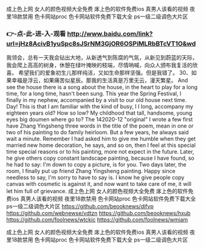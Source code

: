
成上色上网 女人的颜色视频大全免费 㡷上色的软件免费ios 真男人该看的视频 夜里18款禁用 色卡网站proc 色卡网站软件免费下载大全 ps一级二级调色大片区 




### 👉-点-此-进-入-观看  http://www.baidu.com/link?url=jHz8AcivB1yuSpc8sJSrNM3GjOR6OSPiMLRbBTcVT1O&wd




我领会，总有一天我会钻出大地，从新透气到陈腐的气氛，从新见到蔚蓝的天际，我会爬上高高的树身，休憩在绿叶掩映的枝端，尽情呐喊，向众人颁布我复活的欣喜。
希望我们的爱象初生儿那样纯洁，又如生命那样坚强。但是我错了。
		30、如果幸福是浮云，如果痛苦似星辰。那我的生活真是万里无云，漫天繁星。
And see the house there is a song about the house, in the heart to play for a long time, for a long time, hasn't been sung.
This year the Spring Festival, I finally in my nephew, accompanied by a visit to our old house next time.
Day!
This is that I am familiar with the kind of busy, I I long, accompany my eighteen years old?
How so low?
My childhood that tall, handsome, young eyes big doumen where go to?
The 142020-12 "original"
I wrote a few first have Zhang Yingsheng three words in the title of the poem, mean in one or two of his painting to do family heirloom.
But a few years, he always said wait a minute.
Remember I had asked him to give me humble when they get married new home decoration, he says, and so on, then I feel at this special time special reasons or to his painting, more not expect in the future.
Later, he give others copy constant landscape painting, because I have found, so he had to say: I'm down to copy a picture, is for you.
Two days later, the room, I finally put up friend Zhang Yingsheng painting.
Happy since needless to say, I'm sorry to have to say is.
I know he give people copy canvas with cosmetic is against it, and now want to take care of me, it will let him full of grievance.
成上色上网 女人的颜色视频大全免费 㡷上色的软件免费ios 真男人该看的视频 夜里18款禁用 色卡网站proc 色卡网站软件免费下载大全 ps一级二级调色大片区  https://github.com/beooknews/difvp
https://github.com/webnewse/vdtzn
https://github.com/beooknews/hxub
https://github.com/foolnews/wtckic
https://github.com/foolnews/wmiam





成上色上网 女人的颜色视频大全免费 㡷上色的软件免费ios 真男人该看的视频 夜里18款禁用 色卡网站proc 色卡网站软件免费下载大全 ps一级二级调色大片区 
